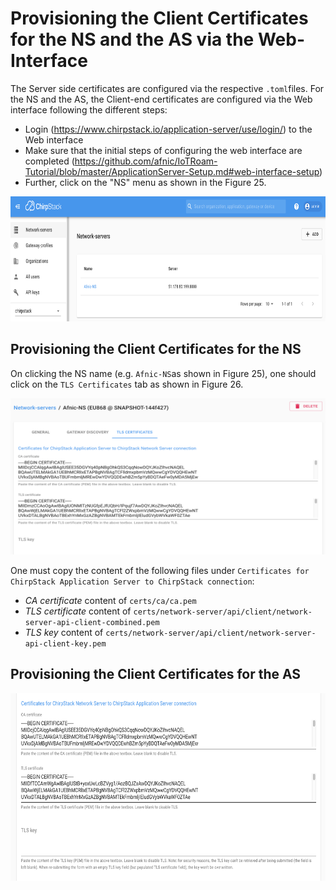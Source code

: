 # Provisioning the Client Certificates for the NS and the AS via the Web-Interface

The Server side certificates are configured via the respective `.toml`files. For the NS and the AS, the Client-end certificates are configured via the Web interface following the different steps:
   * Login (https://www.chirpstack.io/application-server/use/login/) to the Web interface
   * Make sure that the initial steps of configuring the web interface are completed (https://github.com/afnic/IoTRoam-Tutorial/blob/master/ApplicationServer-Setup.md#web-interface-setup)
   * Further, click on the "NS" menu as shown in the Figure 25.

<p align="center">
  <img width="760" height="200" src="https://github.com/afnic/IoTRoam-Tutorial/blob/master/Images/Fig25.png?raw=true">
</p>

## Provisioning the Client Certificates for the NS

On clicking the NS name (e.g. `Afnic-NS`as shown in Figure 25), one should click on the `TLS Certificates` tab   as shown in Figure 26.

<p align="center">
  <img width="760" height="250" src="https://github.com/afnic/IoTRoam-Tutorial/blob/master/Images/Fig26.png?raw=true">
</p>

One must copy the content of the following files under `Certificates for ChirpStack Application Server to ChirpStack connection`:

   * *CA certificate* content of `certs/ca/ca.pem`
   * *TLS certificate* content of `certs/network-server/api/client/network-server-api-client-combined.pem`
   * *TLS key* content of `certs/network-server/api/client/network-server-api-client-key.pem`


## Provisioning the Client Certificates for the AS

<p align="center">
  <img width="760" height="300" src="https://github.com/afnic/IoTRoam-Tutorial/blob/master/Images/Fig27.png?raw=true">
</p>
